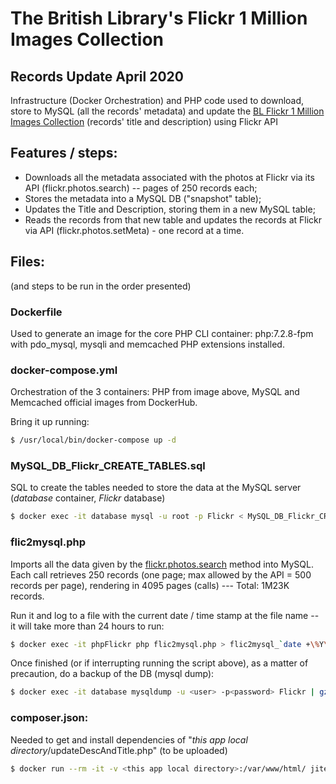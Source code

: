 # The British Library's Flickr 1 Million Images Collection 
## Records Update April 2020
Infrastructure (Docker Orchestration) and PHP code used to download, store to MySQL (all the records' metadata) and update the [BL Flickr 1 Million Images Collection](https://www.flickr.com/photos/britishlibrary/) (records' title and description) using Flickr API

## Features / steps:

- Downloads all the metadata associated with the photos at Flickr via its API (flickr.photos.search) -- pages of 250 records each;
- Stores the metadata into a MySQL DB ("snapshot" table);
- Updates the Title and Description, storing them in a new MySQL table;
- Reads the records from that new table and updates the records at Flickr via API (flickr.photos.setMeta) - one record at a time.

## Files:
(and steps to be run in the order presented)

### Dockerfile
Used to generate an image for the core PHP CLI container: php:7.2.8-fpm with pdo_mysql, mysqli and memcached PHP extensions installed.

### docker-compose.yml
Orchestration of the 3 containers: PHP from image above, MySQL and Memcached official images from DockerHub.

Bring it up running:
```sh
$ /usr/local/bin/docker-compose up -d
```

### MySQL_DB_Flickr_CREATE_TABLES.sql
SQL to create the tables needed to store the data at the MySQL server (_database_ container, _Flickr_ database)
```sh
$ docker exec -it database mysql -u root -p Flickr < MySQL_DB_Flickr_CREATE_TABLES.sql
```

### flic2mysql.php
Imports all the data given by the [flickr.photos.search](https://www.flickr.com/services/api/explore/flickr.photos.search) method into MySQL. Each call retrieves 250 records (one page; max allowed by the API = 500 records per page), rendering in 4095 pages (calls) --- Total: 1M23K records.

Run it and log to a file with the current date / time stamp at the file name -- it will take more than 24 hours to run:
```sh
$ docker exec -it phpFlickr php flic2mysql.php > flic2mysql_`date +\%Y\%m\%d-\%H\%M`.txt
```
Once finished (or if interrupting running the script above), as a matter of precaution, do a backup of the DB (mysql dump):
```sh
$ docker exec -it database mysqldump -u <user> -p<password> Flickr | gzip -9 > flickr_<date>_<description>.sql.gz 
```
### composer.json:
Needed to get and install dependencies of "_this app local directory_/updateDescAndTitle.php" (to be uploaded)
```sh
$ docker run --rm -it -v <this app local directory>:/var/www/html/ jitesoft/composer php phpflickr/updateDescAndTitle.php
```
